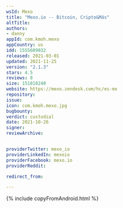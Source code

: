 ```yaml
---
wsId: Mexo
title: "Mexo.io -- Bitcoin, Cripto&Más"
altTitle: 
authors:
- danny
appId: com.kmoh.mexo
appCountry: us
idd: 1555609032
released: 2021-03-01
updated: 2021-11-25
version: "2.1.3"
stars: 4.5
reviews: 8
size: 151818240
website: https://mexo.zendesk.com/hc/es-mx
repository: 
issue: 
icon: com.kmoh.mexo.jpg
bugbounty: 
verdict: custodial
date: 2021-10-26
signer: 
reviewArchive:


providerTwitter: mexo_io
providerLinkedIn: mexoio
providerFacebook: mexo.io
providerReddit: 

redirect_from:

---
```


{% include copyFromAndroid.html %}
